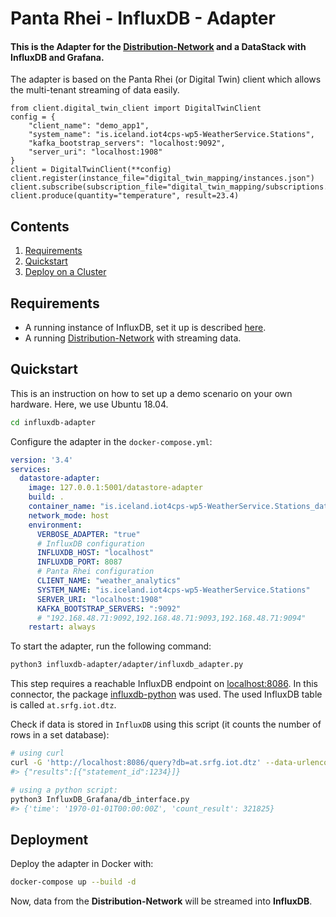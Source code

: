# Panta Rhei - InfluxDB - Adapter

#### This is the Adapter for the [Distribution-Network](https://github.com/i-Asset/distribution-network) and a DataStack with InfluxDB and Grafana.

The adapter is based on the Panta Rhei (or Digital Twin) client which allows the multi-tenant streaming of data easily.

```python3
from client.digital_twin_client import DigitalTwinClient
config = {
    "client_name": "demo_app1", 
    "system_name": "is.iceland.iot4cps-wp5-WeatherService.Stations",
    "kafka_bootstrap_servers": "localhost:9092", 
    "server_uri": "localhost:1908"
}
client = DigitalTwinClient(**config)
client.register(instance_file="digital_twin_mapping/instances.json")
client.subscribe(subscription_file="digital_twin_mapping/subscriptions.json")
client.produce(quantity="temperature", result=23.4)
```


## Contents

1. [Requirements](#requirements)
2. [Quickstart](#quickstart)
3. [Deploy on a Cluster](#deployment)


## Requirements

* A running instance of InfluxDB, set it up is described [here](../README.md).
* A running [Distribution-Network](https://github.com/i-Asset/distribution-network) with streaming data.

    
## Quickstart

This is an instruction on how to set up a demo scenario on your own hardware.
Here, we use Ubuntu 18.04.

```bash
cd influxdb-adapter
```

Configure the adapter in the `docker-compose.yml`:

```yaml
version: '3.4'
services:
  datastore-adapter:
    image: 127.0.0.1:5001/datastore-adapter
    build: .
    container_name: "is.iceland.iot4cps-wp5-WeatherService.Stations_datastore-adapter"
    network_mode: host
    environment:
      VERBOSE_ADAPTER: "true"
      # InfluxDB configuration
      INFLUXDB_HOST: "localhost"
      INFLUXDB_PORT: 8087
      # Panta Rhei configuration
      CLIENT_NAME: "weather_analytics"
      SYSTEM_NAME: "is.iceland.iot4cps-wp5-WeatherService.Stations"
      SERVER_URI: "localhost:1908"
      KAFKA_BOOTSTRAP_SERVERS: ":9092"
      # "192.168.48.71:9092,192.168.48.71:9093,192.168.48.71:9094"
    restart: always
```
 
To start the adapter, run the following command:


```bash
python3 influxdb-adapter/adapter/influxdb_adapter.py
```
This step requires a reachable InfluxDB endpoint on [localhost:8086](localhost:8086).
In this connector, the package [influxdb-python](https://influxdb-python.readthedocs.io/en/latest/include-readme.html)
was used. The used InfluxDB table is called `at.srfg.iot.dtz`.


Check if data is stored in `InfluxDB` using this script
 (it counts the number of rows in a set database):
 
 ```bash
# using curl
curl -G 'http://localhost:8086/query?db=at.srfg.iot.dtz' --data-urlencode 'q=SELECT * FROM "at.srfg.iot.dtz"'
#> {"results":[{"statement_id":1234}]}

# using a python script:
python3 InfluxDB_Grafana/db_interface.py
#> {'time': '1970-01-01T00:00:00Z', 'count_result': 321825}
```
 


## Deployment

Deploy the adapter in Docker with:

```bash
docker-compose up --build -d
```

Now, data from the **Distribution-Network** will be streamed into **InfluxDB**.
